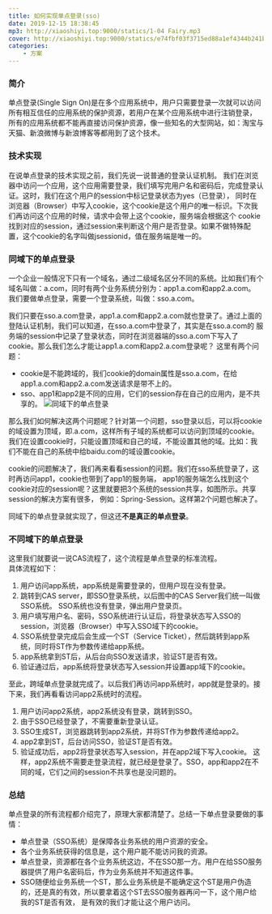 ```yaml
---
title: 如何实现单点登录(sso)
date: 2019-12-15 18:38:45
mp3: http://xiaoshiyi.top:9000/statics/1-04 Fairy.mp3
cover: http://xiaoshiyi.top:9000/statics/e74fbf03f3715ed88a1ef4344b241b66.jpg
categories: 
    - 方案
---
```

### 简介
单点登录(Single Sign On)是在多个应用系统中，用户只需要登录一次就可以访问所有相互信任的应用系统的保护资源，若用户在某个应用系统中进行注销登录，
所有的应用系统都不能再直接访问保护资源，像一些知名的大型网站，如：淘宝与天猫、新浪微博与新浪博客等都用到了这个技术。
### 技术实现
在说单点登录的技术实现之前，我们先说一说普通的登录认证机制。
我们在浏览器中访问一个应用，这个应用需要登录，我们填写完用户名和密码后，完成登录认证。这时，我们在这个用户的session中标记登录状态为yes（已登录），
同时在浏览器（Browser）中写入cookie，这个cookie是这个用户的唯一标识。下次我们再访问这个应用的时候，请求中会带上这个cookie，服务端会根据这个
cookie找到对应的session，通过session来判断这个用户是否登录。如果不做特殊配置，这个cookie的名字叫做jsessionid，值在服务端是唯一的。

### 同域下的单点登录
一个企业一般情况下只有一个域名，通过二级域名区分不同的系统。比如我们有个域名叫做：a.com，同时有两个业务系统分别为：app1.a.com和app2.a.com。
我们要做单点登录，需要一个登录系统，叫做：sso.a.com。

我们只要在sso.a.com登录，app1.a.com和app2.a.com就也登录了。通过上面的登陆认证机制，我们可以知道，在sso.a.com中登录了，其实是在sso.a.com的
服务端的session中记录了登录状态，同时在浏览器端的sso.a.com下写入了cookie。那么我们怎么才能让app1.a.com和app2.a.com登录呢？
这里有两个问题：
- cookie是不能跨域的，我们cookie的domain属性是sso.a.com，在给app1.a.com和app2.a.com发送请求是带不上的。
- sso、app1和app2是不同的应用，它们的session存在自己的应用内，是不共享的。
![同域下的单点登录](http://xiaoshiyi.top:9000/statics/sso-cookie.jpg)

那么我们如何解决这两个问题呢？针对第一个问题，sso登录以后，可以将cookie的域设置为顶域，即.a.com，这样所有子域的系统都可以访问到顶域的cookie。
我们在设置cookie时，只能设置顶域和自己的域，不能设置其他的域。比如：我们不能在自己的系统中给baidu.com的域设置cookie。

cookie的问题解决了，我们再来看看session的问题。我们在sso系统登录了，这时再访问app1，cookie也带到了app1的服务端，
app1的服务端怎么找到这个cookie对应的session呢？这里就要把3个系统的session共享，如图所示。共享session的解决方案有很多，
例如：Spring-Session。这样第2个问题也解决了。

同域下的单点登录就实现了，但这还**不是真正的单点登录**。

### 不同域下的单点登录
这里我们就要说一说CAS流程了，这个流程是单点登录的标准流程。  
具体流程如下：  
1. 用户访问app系统，app系统是需要登录的，但用户现在没有登录。  
2. 跳转到CAS server，即SSO登录系统，以后图中的CAS Server我们统一叫做SSO系统。 SSO系统也没有登录，弹出用户登录页。  
3. 用户填写用户名、密码，SSO系统进行认证后，将登录状态写入SSO的session，浏览器（Browser）中写入SSO域下的cookie。  
4. SSO系统登录完成后会生成一个ST（Service Ticket），然后跳转到app系统，同时将ST作为参数传递给app系统。
5. app系统拿到ST后，从后台向SSO发送请求，验证ST是否有效。
6. 验证通过后，app系统将登录状态写入session并设置app域下的cookie。

至此，跨域单点登录就完成了。以后我们再访问app系统时，app就是登录的。接下来，我们再看看访问app2系统时的流程。

1. 用户访问app2系统，app2系统没有登录，跳转到SSO。
2. 由于SSO已经登录了，不需要重新登录认证。
3. SSO生成ST，浏览器跳转到app2系统，并将ST作为参数传递给app2。
4. app2拿到ST，后台访问SSO，验证ST是否有效。
5. 验证成功后，app2将登录状态写入session，并在app2域下写入cookie。
这样，app2系统不需要走登录流程，就已经是登录了。SSO，app和app2在不同的域，它们之间的session不共享也是没问题的。

### 总结
单点登录的所有流程都介绍完了，原理大家都清楚了。总结一下单点登录要做的事情：

- 单点登录（SSO系统）是保障各业务系统的用户资源的安全。
- 各个业务系统获得的信息是，这个用户能不能访问我的资源。
- 单点登录，资源都在各个业务系统这边，不在SSO那一方。用户在给SSO服务器提供了用户名密码后，作为业务系统并不知道这件事。 
- SSO随便给业务系统一个ST，那么业务系统是不能确定这个ST是用户伪造的，还是真的有效，所以要拿着这个ST去SSO服务器再问一下，这个用户给我的ST是否有效，
是有效的我们才能让这个用户访问。
